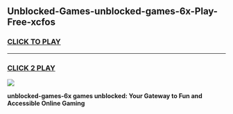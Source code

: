 
## Unblocked-Games-unblocked-games-6x-Play-Free-xcfos
<h3>
<a href="https://premium76.site?title=unblocked-games-6x&ref=23A">CLICK TO PLAY</a></h3>
<hr>

<h3>
<a href="https://premium76.site?title=unblocked-games-6x&ref=23A">CLICK 2 PLAY</a>
  
</h3>

<a href="https://premium76.site?title=unblocked-games-6x&ref=23A"><img src="https://clearcache.store/games.png"></a>


**unblocked-games-6x games unblocked: Your Gateway to Fun and Accessible Online Gaming**
